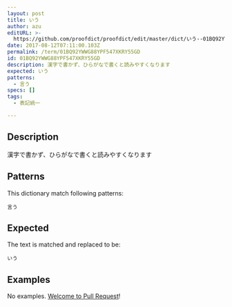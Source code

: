 ```yaml
---
layout: post
title: いう
author: azu
editURL: >-
  https://github.com/proofdict/proofdict/edit/master/dict/いう--01BQ92YWWG88YPF547XKRY55GD.yml
date: 2017-08-12T07:11:00.103Z
permalink: /term/01BQ92YWWG88YPF547XKRY55GD
id: 01BQ92YWWG88YPF547XKRY55GD
description: 漢字で書かず、ひらがなで書くと読みやすくなります
expected: いう
patterns:
  - 言う
specs: []
tags:
  - 表記統一

---
```


## Description

漢字で書かず、ひらがなで書くと読みやすくなります

## Patterns

This dictionary match following patterns:

    言う

## Expected

The text is matched and replaced to be:

    いう

## Examples

No examples. [Welcome to Pull Request](https://github.com/jser/jser.info/edit/master/dict/いう--01BQ92YWWG88YPF547XKRY55GD.yml)!
